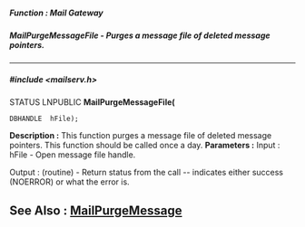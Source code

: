 ##### Function : Mail Gateway
##### MailPurgeMessageFile - Purges a message file of deleted message pointers.
---
##### #include <mailserv.h>
STATUS LNPUBLIC **MailPurgeMessageFile(**

	DBHANDLE  hFile);
**Description :**
This function purges a message file of deleted message pointers.  This function 
should be called once a day.
**Parameters :**
Input :
hFile  -  Open message file handle.

Output :
(routine)  -  Return status from the call -- indicates either success (NOERROR) or what the error is.


**See Also :**
[MailPurgeMessage](D:/md_files/MailPurgeMessage.md)
---
